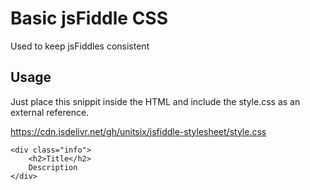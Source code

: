 # Basic jsFiddle CSS 

Used to keep jsFiddles consistent

## Usage

Just place this snippit inside the HTML and include the style.css as an external reference.

https://cdn.jsdelivr.net/gh/unitsix/jsfiddle-stylesheet/style.css

```
<div class="info">
    <h2>Title</h2>
    Description
</div>
```
